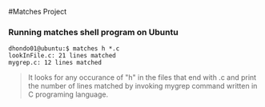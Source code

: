 #Matches Project

### Running matches shell program on Ubuntu
```
dhondo01@ubuntu:$ matches h *.c
lookInFile.c: 21 lines matched
mygrep.c: 12 lines matched
```
> It looks for any occurance of "h" in the files that end with .c and 
print the number of lines matched by invoking mygrep command written in C programing language.
